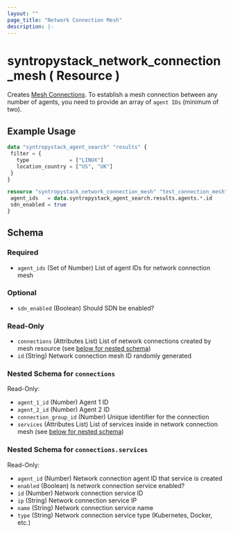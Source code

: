 ```yaml
---
layout: ""
page_title: "Network Connection Mesh"
description: |-
---
```

# syntropystack_network_connection_mesh ( Resource )

Creates [Mesh Connections](https://docs.syntropystack.com/docs/network-as-code-topologies#creating-complex-topologies).
To establish a mesh connection between any number of agents, you need to provide an array of `agent IDs` (minimum of two).

## Example Usage
 ```terraform
data "syntropystack_agent_search" "results" {
  filter = {
    type             = ["LINUX"]
    location_country = ["US", "UK"]
  }
}

resource "syntropystack_network_connection_mesh" "test_connection_mesh" {
  agent_ids   = data.syntropystack_agent_search.results.agents.*.id
  sdn_enabled = true
}
```

 <!-- schema generated by tfplugindocs -->
## Schema

### Required

- `agent_ids` (Set of Number) List of agent IDs for network connection mesh

### Optional

- `sdn_enabled` (Boolean) Should SDN be enabled?

### Read-Only

- `connections` (Attributes List) List of network connections created by mesh resource (see [below for nested schema](#nestedatt--connections))
- `id` (String) Network connection mesh ID randomly generated

<a id="nestedatt--connections"></a>
### Nested Schema for `connections`

Read-Only:

- `agent_1_id` (Number) Agent 1 ID
- `agent_2_id` (Number) Agent 2 ID
- `connection_group_id` (Number) Unique identifier for the connection
- `services` (Attributes List) List of services inside in network connection mesh (see [below for nested schema](#nestedatt--connections--services))

<a id="nestedatt--connections--services"></a>
### Nested Schema for `connections.services`

Read-Only:

- `agent_id` (Number) Network connection agent ID that service is created
- `enabled` (Boolean) Is network connection service enabled?
- `id` (Number) Network connection service ID
- `ip` (String) Network connection service IP
- `name` (String) Network connection service name
- `type` (String) Network connection service type (Kubernetes, Docker, etc.)



